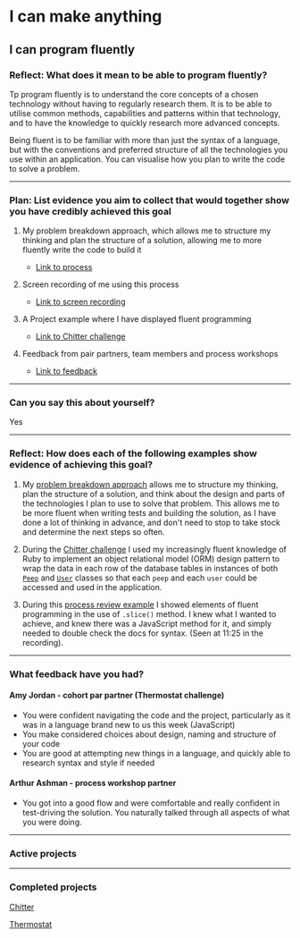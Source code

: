 # I can make anything

## I can program fluently

### Reflect: What does it mean to be able to program fluently?

Tp program fluently is to understand the core concepts of a chosen technology without having to regularly research them. It is to be able to utilise common methods, capabilities and patterns within that technology, and to have the knowledge to quickly research more advanced concepts.

Being fluent is to be familiar with more than just the syntax of a language, but with the conventions and preferred structure of all the technologies you use within an application. You can visualise how you plan to write the code to solve a problem.

------

### Plan: List evidence you aim to collect that would together show you have credibly achieved this goal

1. My problem breakdown approach, which allows me to structure my thinking and plan the structure of a solution, allowing me to more fluently write the code to build it
    - [Link to process](https://github.com/mattTea/Portfolio/blob/master/processes/problem_breakdown.md)

2. Screen recording of me using this process
    - [Link to screen recording](https://drive.google.com/open?id=1MLUtaq2My1sc5P6h8VSzPWSAE1z97Bpw)

3. A Project example where I have displayed fluent programming
    - [Link to Chitter challenge](https://github.com/mattTea/Portfolio/blob/master/projects/chitter.md)

4. Feedback from pair partners, team members and process workshops
    - [Link to feedback](https://github.com/mattTea/Portfolio/blob/master/goals_and_evidence/1_make_anything/2_program_fluently.md#what-feedback-have-you-had)

------

### Can you say this about yourself? 

Yes

------

### Reflect: How does each of the following examples show evidence of achieving this goal?

1. My [problem breakdown approach](https://github.com/mattTea/Portfolio/blob/master/processes/problem_breakdown.md) allows me to structure my thinking, plan the structure of a solution, and think about the design and parts of the technologies I plan to use to solve that problem. This allows me to be more fluent when writing tests and building the solution, as I have done a lot of thinking in advance, and don't need to stop to take stock and determine the next steps so often.

2. During the [Chitter challenge](https://github.com/mattTea/Portfolio/blob/master/projects/chitter.md) I used my increasingly fluent knowledge of Ruby to implement an object relational model (ORM) design pattern to wrap the data in each row of the database tables in instances of both [`Peep`](https://github.com/mattTea/chitter-challenge/blob/master/lib/peep.rb) and [`User`](https://github.com/mattTea/chitter-challenge/blob/master/lib/user.rb) classes so that each `peep` and each `user` could be accessed and used in the application.

3. During this [process review example](https://drive.google.com/open?id=1MLUtaq2My1sc5P6h8VSzPWSAE1z97Bpw) I showed elements of fluent programming in the use of `.slice()` method. I knew what I wanted to achieve, and knew there was a JavaScript method for it, and simply needed to double check the docs for syntax. (Seen at 11:25 in the recording).

------

### What feedback have you had?

#### Amy Jordan - cohort par partner (Thermostat challenge)

- You were confident navigating the code and the project, particularly as it was in a language brand new to us this week (JavaScript)
- You make considered choices about design, naming and structure of your code
- You are good at attempting new things in a language, and quickly able to research syntax and style if needed


#### Arthur Ashman - process workshop partner 

- You got into a good flow and were comfortable and really confident in test-driving the solution. You naturally talked through all aspects of what you were doing.

------

### Active projects

------

### Completed projects

[Chitter](https://github.com/mattTea/Portfolio/blob/master/projects/chitter.md)

[Thermostat](https://github.com/mattTea/Portfolio/blob/master/projects/thermostat.md)
